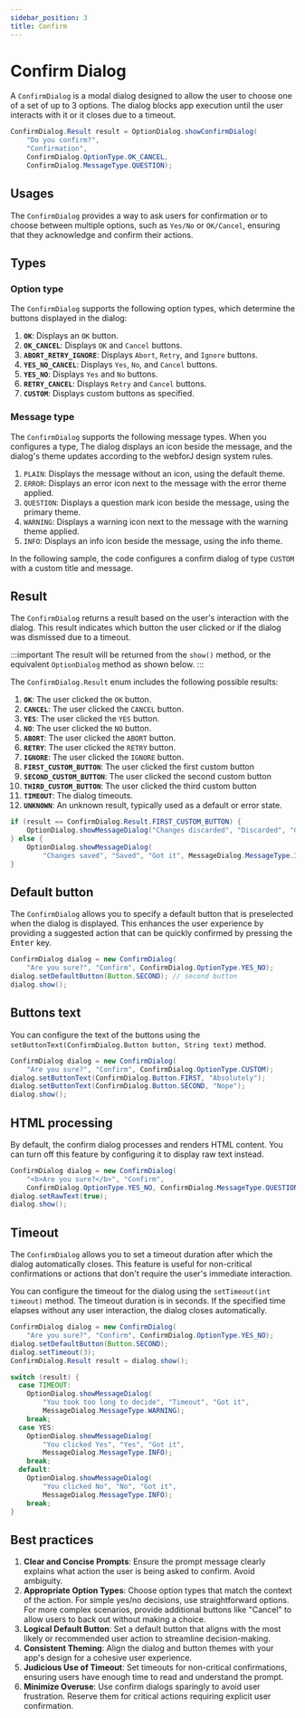 ```yaml
---
sidebar_position: 3
title: Confirm
---
```


# Confirm Dialog

<DocChip chip='shadow' />

<DocChip chip='name' label="dwc-dialog" />

<JavadocLink type="ConfirmDialog" location="com/webforj/component/optiondialog/ConfirmDialog" top='true'/>

A `ConfirmDialog` is a modal dialog designed to allow the user to choose one of a set of up to 3 options. The dialog blocks app execution until the user interacts with it or it closes due to a timeout.

```java
ConfirmDialog.Result result = OptionDialog.showConfirmDialog(
    "Do you confirm?",
    "Confirmation",
    ConfirmDialog.OptionType.OK_CANCEL,
    ConfirmDialog.MessageType.QUESTION);
```

## Usages

The `ConfirmDialog` provides a way to ask users for confirmation or to choose between multiple options, such as `Yes/No` or `OK/Cancel`, ensuring that they acknowledge and confirm their actions.

<ComponentDemo 
path='https://demo.webforj.com/webapp/controlsamples/confirmdialogconstructor?' 
javaE='https://raw.githubusercontent.com/webforj/webforj-docs-samples/refs/heads/main/src/main/java/com/webforj/samples/views/optiondialog/confirm/ConfirmDialogConstructorView.java'
height = '350px'
/>

## Types

### Option type

The `ConfirmDialog` supports the following option types, which determine the buttons displayed in the dialog:

1. **`OK`**: Displays an `OK` button.
2. **`OK_CANCEL`**: Displays `OK` and `Cancel` buttons.
3. **`ABORT_RETRY_IGNORE`**: Displays `Abort`, `Retry`, and `Ignore` buttons.
4. **`YES_NO_CANCEL`**: Displays `Yes`, `No`, and `Cancel` buttons.
5. **`YES_NO`**: Displays `Yes` and `No` buttons.
6. **`RETRY_CANCEL`**: Displays `Retry` and `Cancel` buttons.
7. **`CUSTOM`**: Displays custom buttons as specified.

### Message type

The `ConfirmDialog` supports the following message types. When you configures a type, The dialog displays an icon beside the message, and the dialog's theme updates according to the webforJ design system rules.

1. `PLAIN`: Displays the message without an icon, using the default theme.
2. `ERROR`: Displays an error icon next to the message with the error theme applied.
3. `QUESTION`: Displays a question mark icon beside the message, using the primary theme.
4. `WARNING`: Displays a warning icon next to the message with the warning theme applied.
5. `INFO`: Displays an info icon beside the message, using the info theme.

In the following sample, the code configures a confirm dialog of type `CUSTOM` with a custom title and message.

<ComponentDemo 
path='https://demo.webforj.com/webapp/controlsamples/confirmdialogoptions?' 
javaE='https://raw.githubusercontent.com/webforj/webforj-docs-samples/refs/heads/main/src/main/java/com/webforj/samples/views/optiondialog/confirm/ConfirmDialogOptionsView.java'
height = '350px'
/>

## Result

The `ConfirmDialog` returns a result based on the user's interaction with the dialog. This result indicates which button the user clicked or if the dialog was dismissed due to a timeout.

:::important
The result will be returned from the `show()` method, or the equivalent `OptionDialog` method as shown below. 
:::

The `ConfirmDialog.Result` enum includes the following possible results:

1. **`OK`**: The user clicked the `OK` button.
2. **`CANCEL`**: The user clicked the `CANCEL` button.
3. **`YES`**: The user clicked the `YES` button.
4. **`NO`**: The user clicked the `NO` button.
5. **`ABORT`**: The user clicked the `ABORT` button.
6. **`RETRY`**: The user clicked the `RETRY` button.
7. **`IGNORE`**: The user clicked the `IGNORE` button.
8. **`FIRST_CUSTOM_BUTTON`**: The user clicked the first custom button
9. **`SECOND_CUSTOM_BUTTON`**: The user clicked the second custom button
10. **`THIRD_CUSTOM_BUTTON`**: The user clicked the third custom button
11. **`TIMEOUT`**: The dialog timeouts.
12. **`UNKNOWN`**: An unknown result, typically used as a default or error state.

```java showLineNumbers
if (result == ConfirmDialog.Result.FIRST_CUSTOM_BUTTON) {
    OptionDialog.showMessageDialog("Changes discarded", "Discarded", "Got it");
} else {
    OptionDialog.showMessageDialog(
        "Changes saved", "Saved", "Got it", MessageDialog.MessageType.INFO);
}
```

## Default button

The `ConfirmDialog` allows you to specify a default button that is preselected when the dialog is displayed. This enhances the user experience by providing a suggested action that can be quickly confirmed by pressing the <kbd>Enter</kbd> key.

```java showLineNumbers
ConfirmDialog dialog = new ConfirmDialog(
    "Are you sure?", "Confirm", ConfirmDialog.OptionType.YES_NO);
dialog.setDefaultButton(Button.SECOND); // second button
dialog.show();
```

## Buttons text

You can configure the text of the buttons using the `setButtonText(ConfirmDialog.Button button, String text)` method.

```java showLineNumbers
ConfirmDialog dialog = new ConfirmDialog(
    "Are you sure?", "Confirm", ConfirmDialog.OptionType.CUSTOM);
dialog.setButtonText(ConfirmDialog.Button.FIRST, "Absolutely");
dialog.setButtonText(ConfirmDialog.Button.SECOND, "Nope");
dialog.show();
```

## HTML processing

By default, the confirm dialog processes and renders HTML content. You can turn off this feature by configuring it to display raw text instead.

```java showLineNumbers
ConfirmDialog dialog = new ConfirmDialog(
    "<b>Are you sure?</b>", "Confirm",
    ConfirmDialog.OptionType.YES_NO, ConfirmDialog.MessageType.QUESTION);
dialog.setRawText(true);
dialog.show();
```

## Timeout

The `ConfirmDialog` allows you to set a timeout duration after which the dialog automatically closes. This feature is useful for non-critical confirmations or actions that don't require the user's immediate interaction.

You can configure the timeout for the dialog using the `setTimeout(int timeout)` method. The timeout duration is in seconds. If the specified time elapses without any user interaction, the dialog closes automatically.

```java showLineNumbers
ConfirmDialog dialog = new ConfirmDialog(
    "Are you sure?", "Confirm", ConfirmDialog.OptionType.YES_NO);
dialog.setDefaultButton(Button.SECOND);
dialog.setTimeout(3);
ConfirmDialog.Result result = dialog.show();

switch (result) {
  case TIMEOUT:
    OptionDialog.showMessageDialog(
        "You took too long to decide", "Timeout", "Got it",
        MessageDialog.MessageType.WARNING);
    break;
  case YES:
    OptionDialog.showMessageDialog(
        "You clicked Yes", "Yes", "Got it",
        MessageDialog.MessageType.INFO);
    break;
  default:
    OptionDialog.showMessageDialog(
        "You clicked No", "No", "Got it",
        MessageDialog.MessageType.INFO);
    break;
}
```

## Best practices

1. **Clear and Concise Prompts**: Ensure the prompt message clearly explains what action the user is being asked to confirm. Avoid ambiguity.
2. **Appropriate Option Types**: Choose option types that match the context of the action. For simple yes/no decisions, use straightforward options. For more complex scenarios, provide additional buttons like "Cancel" to allow users to back out without making a choice.
3. **Logical Default Button**: Set a default button that aligns with the most likely or recommended user action to streamline decision-making.
4. **Consistent Theming**: Align the dialog and button themes with your app's design for a cohesive user experience.
5. **Judicious Use of Timeout**: Set timeouts for non-critical confirmations, ensuring users have enough time to read and understand the prompt.
6. **Minimize Overuse**: Use confirm dialogs sparingly to avoid user frustration. Reserve them for critical actions requiring explicit user confirmation.
